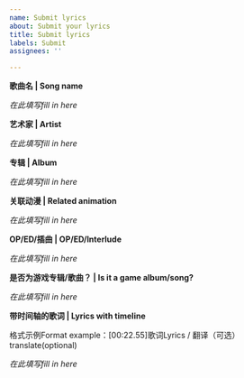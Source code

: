 ```yaml
---
name: Submit lyrics
about: Submit your lyrics
title: Submit lyrics
labels: Submit
assignees: ''

---
```


**歌曲名 | Song name**

*在此填写fill in here*

**艺术家 | Artist**

*在此填写fill in here*

**专辑 | Album**

*在此填写fill in here*

**关联动漫 | Related animation**

*在此填写fill in here*

**OP/ED/插曲 | OP/ED/Interlude**

*在此填写fill in here*

**是否为游戏专辑/歌曲？ | Is it a game album/song?**

*在此填写fill in here*

**带时间轴的歌词 | Lyrics with timeline**

格式示例Format example：[00:22.55]歌词Lyrics / 翻译（可选）translate(optional)

*在此填写fill in here*
